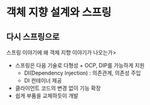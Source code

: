 # 객체 지향 설계와 스프링

## 다시 스프링으로
스프링 이야기에 왜 객체 지향 이야기가 나오는가>
- 스프링은 다음 기술로 다형성 + OCP, DIP를 가능하게 지원
  - DI(Dependency Injection) : 의존관계, 의존성 주입
  - DI 컨테이너 제공
- 클라이언트 코드의 변경 없이 기능 확장
- 쉽게 부품을 교체하듯이 개발
